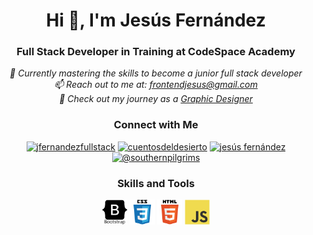 <h1 align="center">Hi 👋, I'm Jesús Fernández</h1>
<h3 align="center">Full Stack Developer in Training at CodeSpace Academy</h3>

<p align="center">
  <em>
    🌱 Currently mastering the skills to become a junior full stack developer <br>
    📫 Reach out to me at: <a href="mailto:frontendjesus@gmail.com">frontendjesus@gmail.com</a><br>
    📄 Check out my journey as a <a href="Graphic designer since I remember...">Graphic Designer</a>
  </em>
</p>

<h3 align="center">Connect with Me</h3>
<p align="center">
<a href="https://linkedin.com/in/jfernandezfullstack" target="blank"><img src="https://raw.githubusercontent.com/rahuldkjain/github-profile-readme-generator/master/src/images/icons/Social/linked-in-alt.svg" alt="jfernandezfullstack" height="30" width="40" /></a>
<a href="https://instagram.com/cuentosdeldesierto" target="blank"><img src="https://raw.githubusercontent.com/rahuldkjain/github-profile-readme-generator/master/src/images/icons/Social/instagram.svg" alt="cuentosdeldesierto" height="30" width="40" /></a>
<a href="https://www.behance.net/jfernandez" target="blank"><img src="https://raw.githubusercontent.com/rahuldkjain/github-profile-readme-generator/master/src/images/icons/Social/behance.svg" alt="jesús fernández" height="30" width="40" /></a>
<a href="https://www.youtube.com/@southernpilgrims" target="blank"><img src="https://raw.githubusercontent.com/rahuldkjain/github-profile-readme-generator/master/src/images/icons/Social/youtube.svg" alt="@southernpilgrims" height="30" width="40" /></a>
</p>

<h3 align="center">Skills and Tools</h3>
<p align="center">
  <img src="https://raw.githubusercontent.com/devicons/devicon/master/icons/bootstrap/bootstrap-plain-wordmark.svg" alt="bootstrap" width="40" height="40"/>
  <img src="https://raw.githubusercontent.com/devicons/devicon/master/icons/css3/css3-original-wordmark.svg" alt="css3" width="40" height="40"/>
  <img src="https://raw.githubusercontent.com/devicons/devicon/master/icons/html5/html5-original-wordmark.svg" alt="html5" width="40" height="40"/>
  <img src="https://raw.githubusercontent.com/devicons/devicon/master/icons/javascript/javascript-original.svg" alt="javascript" width="40" height="40"/>
  <!-- Add more skills and tools as needed -->
</p>
